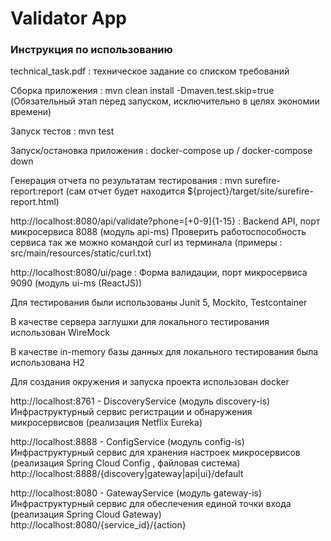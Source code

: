 # Validator App

### Инструкция по использованию

technical_task.pdf : техническое задание со списком требований 

Сборка приложения : mvn clean install -Dmaven.test.skip=true 
(Обязательный этап перед запуском, исключительно в целях экономии времени)

Запуск тестов : mvn test

Запуск/остановка приложения : docker-compose up / docker-compose down

Генерация отчета по результатам тестирования : mvn surefire-report:report
(сам отчет будет находится  ${project}/target/site/surefire-report.html)

http://localhost:8080/api/validate?phone=[+0-9]{1-15} : Backend API, порт микросервиса 8088 (модуль api-ms) 
Проверить работоспособность сервиса так же можно командой curl из терминала 
(примеры : src/main/resources/static/curl.txt)

http://localhost:8080/ui/page : Форма валидации, порт микросервиса 9090 (модуль ui-ms (ReactJS))

Для тестирования были использованы Junit 5, Mockito, Testcontainer

В качестве сервера заглушки для локального тестирования использован WireMock

В качестве in-memory базы данных для локального тестирования была использована H2

Для создания окружения и запуска проекта использован docker


http://localhost:8761 - DiscoveryService (модуль discovery-is)
Инфраструктурный сервис регистрации и обнаружения микросервисвов (реализация Netflix Eureka)

http://localhost:8888 - ConfigService (модуль config-is)
Инфраструктурный сервис для хранения настроек микросервисов (реализация Spring Cloud Config , файловая система) 
http://localhost:8888/{discovery|gateway|api|ui}/default

http://localhost:8080 - GatewayService (модуль gateway-is)
Инфраструктурный сервис для обеспечения единой точки входа (реализация Spring Cloud Gateway)
http://localhost:8080/{service_id}/{action}